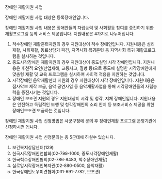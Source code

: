 장애인 재활지원 사업


장애인 재활지원 사업 대상은 등록장애인입니다.


장애인 재활지원 사업 내용은 장애인들의 자립능력 및 사회활동 참여를 증진하기 위한 재활프로그램 등의 서비스 제공입니다.
지원내용은 4가지로 나누어집니다.
1. 척수장애인 재활훈련지원의 경우 지원대상이 척수 장애인입니다. 지원내용은 심리재활, 사회재활, 동료상담가 파견, 지역사회 복귀훈련 등 지역사회 복귀 재활프로그램을 실시하는 것입니다.
2. 중도시각장애인 재활지원의 경우 지원대상이 중도실명 시각 장애인입니다. 지원내용은 후천적 요인(산업재해, 교통사고, 질병 등)으로 중도에 실명한 시각장애인에게 맞춤형 재활 및 교육 프로그램을 실시하여 사회적 적응을 지원하는 것입니다.
3. 시각장애인 음악재활센터 지원의 경우 지원대상이 시각 장애인입니다. 지원내용은 점자악보 제작 보급, 음악 공연사업 등 음악재활사업을 통해 시각장애인들의 자립능력을 증진시키는 것입니다.
4. 장애인 보조견 지원의 경우 지원대상이 시각 및 청각, 지체 장애인입니다. 지원내용은 안전하고 독립적인 보행 및 청각장애인의 소리 인지 등 보조서비스 제공을 위한 장애인보조견 보급하는 것입니다.


장애인 재활지원 사업 신청방법은 시군구청에 문의 후 장애인재활 프로그램 운영기관에 신청하시면 됩니다.


장애인 재활지원 사업 신청문의는 총 5군데에 하실수 있습니다.
1. 보건복지상담센터(129)
2. 한국시각장애인연합회(02-799-1000, 중도시각장애인재활)
3. 한국척수장애인협회(02-786-8483, 척수장애인재활)
4. 실로암시각장애인복지관(02-880-0500, 음악재활)
5. 한국장애인도우미견협회(031-691-7782, 보조견)